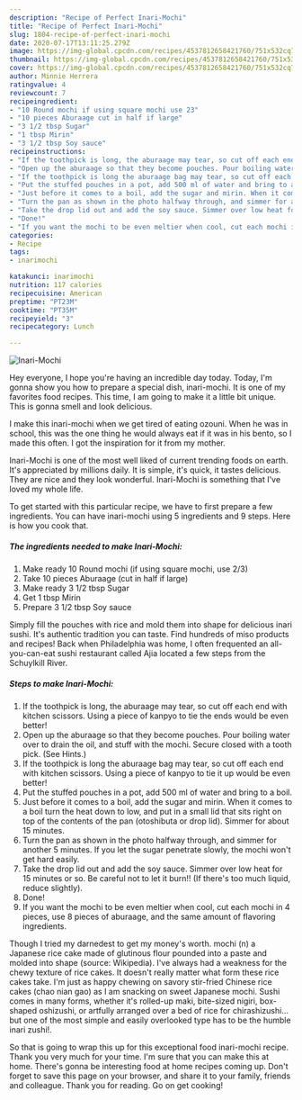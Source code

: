 ```yaml
---
description: "Recipe of Perfect Inari-Mochi"
title: "Recipe of Perfect Inari-Mochi"
slug: 1804-recipe-of-perfect-inari-mochi
date: 2020-07-17T13:11:25.279Z
image: https://img-global.cpcdn.com/recipes/4537812658421760/751x532cq70/inari-mochi-recipe-main-photo.jpg
thumbnail: https://img-global.cpcdn.com/recipes/4537812658421760/751x532cq70/inari-mochi-recipe-main-photo.jpg
cover: https://img-global.cpcdn.com/recipes/4537812658421760/751x532cq70/inari-mochi-recipe-main-photo.jpg
author: Minnie Herrera
ratingvalue: 4
reviewcount: 7
recipeingredient:
- "10 Round mochi if using square mochi use 23"
- "10 pieces Aburaage cut in half if large"
- "3 1/2 tbsp Sugar"
- "1 tbsp Mirin"
- "3 1/2 tbsp Soy sauce"
recipeinstructions:
- "If the toothpick is long, the aburaage may tear, so cut off each end with kitchen scissors. Using a piece of kanpyo to tie the ends would be even better!"
- "Open up the aburaage so that they become pouches. Pour boiling water over to drain the oil, and stuff with the mochi. Secure closed with a tooth pick. (See Hints.)"
- "If the toothpick is long the aburaage bag may tear, so cut off each end with kitchen scissors. Using a piece of kanpyo to tie it up would be even better!"
- "Put the stuffed pouches in a pot, add 500 ml of water and bring to a boil."
- "Just before it comes to a boil, add the sugar and mirin. When it comes to a boil turn the heat down to low, and put in a small lid that sits right on top of the contents of the pan (otoshibuta or drop lid). Simmer for about 15 minutes."
- "Turn the pan as shown in the photo halfway through, and simmer for another 5 minutes. If you let the sugar penetrate slowly, the mochi won&#39;t get hard easily."
- "Take the drop lid out and add the soy sauce. Simmer over low heat for 15 minutes or so. Be careful not to let it burn!! (If there&#39;s too much liquid, reduce slightly)."
- "Done!"
- "If you want the mochi to be even meltier when cool, cut each mochi in 4 pieces, use 8 pieces of aburaage, and the same amount of flavoring ingredients."
categories:
- Recipe
tags:
- inarimochi

katakunci: inarimochi 
nutrition: 117 calories
recipecuisine: American
preptime: "PT23M"
cooktime: "PT35M"
recipeyield: "3"
recipecategory: Lunch

---
```



![Inari-Mochi](https://img-global.cpcdn.com/recipes/4537812658421760/751x532cq70/inari-mochi-recipe-main-photo.jpg)

Hey everyone, I hope you're having an incredible day today. Today, I'm gonna show you how to prepare a special dish, inari-mochi. It is one of my favorites food recipes. This time, I am going to make it a little bit unique. This is gonna smell and look delicious.

I make this inari-mochi when we get tired of eating ozouni. When he was in school, this was the one thing he would always eat if it was in his bento, so I made this often. I got the inspiration for it from my mother.

Inari-Mochi is one of the most well liked of current trending foods on earth. It's appreciated by millions daily. It is simple, it's quick, it tastes delicious. They are nice and they look wonderful. Inari-Mochi is something that I've loved my whole life.


To get started with this particular recipe, we have to first prepare a few ingredients. You can have inari-mochi using 5 ingredients and 9 steps. Here is how you cook that.

<!--inarticleads1-->

##### The ingredients needed to make Inari-Mochi:

1. Make ready 10 Round mochi (if using square mochi, use 2/3)
1. Take 10 pieces Aburaage (cut in half if large)
1. Make ready 3 1/2 tbsp Sugar
1. Get 1 tbsp Mirin
1. Prepare 3 1/2 tbsp Soy sauce


Simply fill the pouches with rice and mold them into shape for delicious inari sushi. It&#39;s authentic tradition you can taste. Find hundreds of miso products and recipes! Back when Philadelphia was home, I often frequented an all-you-can-eat sushi restaurant called Ajia located a few steps from the Schuylkill River. 

<!--inarticleads2-->

##### Steps to make Inari-Mochi:

1. If the toothpick is long, the aburaage may tear, so cut off each end with kitchen scissors. Using a piece of kanpyo to tie the ends would be even better!
1. Open up the aburaage so that they become pouches. Pour boiling water over to drain the oil, and stuff with the mochi. Secure closed with a tooth pick. (See Hints.)
1. If the toothpick is long the aburaage bag may tear, so cut off each end with kitchen scissors. Using a piece of kanpyo to tie it up would be even better!
1. Put the stuffed pouches in a pot, add 500 ml of water and bring to a boil.
1. Just before it comes to a boil, add the sugar and mirin. When it comes to a boil turn the heat down to low, and put in a small lid that sits right on top of the contents of the pan (otoshibuta or drop lid). Simmer for about 15 minutes.
1. Turn the pan as shown in the photo halfway through, and simmer for another 5 minutes. If you let the sugar penetrate slowly, the mochi won&#39;t get hard easily.
1. Take the drop lid out and add the soy sauce. Simmer over low heat for 15 minutes or so. Be careful not to let it burn!! (If there&#39;s too much liquid, reduce slightly).
1. Done!
1. If you want the mochi to be even meltier when cool, cut each mochi in 4 pieces, use 8 pieces of aburaage, and the same amount of flavoring ingredients.


Though I tried my darnedest to get my money&#39;s worth. mochi (n) a Japanese rice cake made of glutinous flour pounded into a paste and molded into shape (source: Wikipedia). I&#39;ve always had a weakness for the chewy texture of rice cakes. It doesn&#39;t really matter what form these rice cakes take. I&#39;m just as happy chewing on savory stir-fried Chinese rice cakes (chao nian gao) as I am snacking on sweet Japanese mochi. Sushi comes in many forms, whether it&#39;s rolled-up maki, bite-sized nigiri, box-shaped oshizushi, or artfully arranged over a bed of rice for chirashizushi… but one of the most simple and easily overlooked type has to be the humble inari zushi!. 

So that is going to wrap this up for this exceptional food inari-mochi recipe. Thank you very much for your time. I'm sure that you can make this at home. There's gonna be interesting food at home recipes coming up. Don't forget to save this page on your browser, and share it to your family, friends and colleague. Thank you for reading. Go on get cooking!
